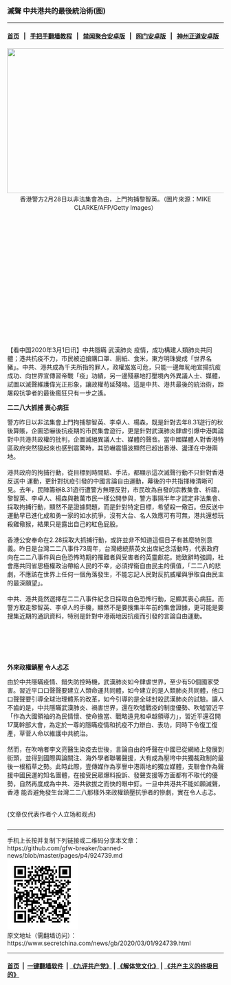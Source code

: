 ### 滅聲 中共港共的最後統治術(图)
------------------------

#### [首页](https://github.com/gfw-breaker/banned-news/blob/master/README.md) &nbsp;&nbsp;|&nbsp;&nbsp; [手把手翻墙教程](https://github.com/gfw-breaker/guides/wiki) &nbsp;&nbsp;|&nbsp;&nbsp; [禁闻聚合安卓版](https://github.com/gfw-breaker/bn-android) &nbsp;&nbsp;|&nbsp;&nbsp; [网门安卓版](https://github.com/oGate2/oGate) &nbsp;&nbsp;|&nbsp;&nbsp; [神州正道安卓版](https://github.com/SzzdOgate/update) 



<div class="article_right" style="fone-color:#000">
 <p style="text-align:center">
  <img alt="" src="http://img2.secretchina.com/pic/2019/7-12/p2466172a91185037-ss.jpg" style="height:337px; width:600px"/>
  <br>
   香港警方2月28日以非法集會為由，上門拘捕黎智英。（圖片來源：MIKE CLARKE/AFP/Getty Images）
   <span id="hideid" name="hideid" style="color:red;display:none;">
    <span href="https://www.secretchina.com">
    </span>
   </span>
  </br>
 </p>
 <div id="txt-mid1-t21-2017">
  <ins class="adsbygoogle" data-ad-client="ca-pub-1276641434651360" data-ad-slot="2451032099" style="display:inline-block;width:336px;height:280px">
  </ins>
  <div id="SC-22xxx">
  </div>
 </div>
 <p>
  【看中国2020年3月1日讯】中共隱瞞
  <span href="https://www.secretchina.com/news/gb/tag/武漢肺炎" target="_blank">
   武漢肺炎
  </span>
  疫情，成功構建人類肺炎共同體；港共抗疫不力，市民被迫搶購口罩、廁紙、食米，東方明珠變成「世界名豬」。中共、港共成為千夫所指的罪人，政權岌岌可危，只能一邊無恥地宣揚抗疫成功、向世界宣傳習帝戰「疫」功績，另一邊殘暴地打壓境內外異議人士、媒體，試圖以滅聲維護偉光正形象，讓政權苟延殘喘。這是中共、港共最後的統治術，距屠殺抗爭者的最後瘋狂只有一步之遙。
  <span id="hideid" name="hideid" style="color:red;display:none;">
   <span href="https://www.secretchina.com">
   </span>
  </span>
 </p>
 <p>
  <strong>
   二二八大抓捕 喪心病狂
  </strong>
 </p>
 <p>
  警方昨日以非法集會上門拘捕黎智英、李卓人、楊森，既是針對去年8.31遊行的秋後算賬，企圖恐嚇後抗疫期的市民集會遊行，更是針對武漢肺炎肆虐引爆中港輿論對中共港共政權的批判，企圖滅絕異議人士、媒體的聲音。當中國媒體人對香港特區政府突然狠起來也感到震驚時，其恐嚇震懾波顯然已超出香港、盪漾在中港兩地。
  <br>
   <br>
    港共政府的拘捕行動，從目標到時間點、手法，都顯示這次滅聲行動不只針對香港
    <span href="https://www.secretchina.com/news/gb/tag/反送中" target="_blank">
     反送中
    </span>
    運動，更針對抗疫引發的中國言論自由運動，幕後的中共指揮棒清晰可見。去年，民陣籌辦8.31遊行遭警方無理反對，市民改為自發的宗教集會、祈禱，黎智英、李卓人、楊森與數萬市民一樣公開參與，警方事隔半年才認定非法集會、採取拘捕行動，顯然不是證據問題，而是針對特定目標，希望殺一儆百。但反送中運動早已進化成和勇一家的如水抗爭，沒有大台、名人效應可有可無，港共還想玩殺雞儆猴，結果只是露出自己的紅色屁股。
    <br>
     <br>
      香港公安奉命在2.28採取大抓捕行動，或許並非不知道這個日子有甚麼特別意義。昨日是台灣二二八事件73周年，台灣總統蔡英文出席紀念活動時，代表政府向在二二八事件與白色恐怖時期的罹難者與受害者的英靈獻花。她致辭時強調，社會應共同省思極權政治帶給人民的不幸，必須捍衞自由民主的價值，「二二八的悲劇，不應該在世界上任何一個角落發生，不能忘記人民對反抗威權與爭取自由民主的最深願望」。
      <br>
       <br>
        中共、港共竟然選擇在二二八事件紀念日採取白色恐怖行動，足顯其喪心病狂。而警方取走黎智英、李卓人的手機，顯然不是要搜集半年前的集會證據，更可能是要搜集近期的通訊資料，特別是針對中港兩地因抗疫而引發的言論自由運動。
       </br>
      </br>
     </br>
    </br>
   </br>
  </br>
 </p>
 <p>
  <strong>
   外來政權鎮壓 令人忐忑
  </strong>
 </p>
 <p>
  由於中共隱瞞疫情、錯失防控時機，武漢肺炎如今肆虐世界，至少有50個國家受害。習近平口口聲聲要建立人類命運共同體，如今建立的是人類肺炎共同體，他口口聲聲要引導全球治理體系的改革，如今引導的是全球封殺武漢肺炎的試驗。讓人不齒的是，中共隱瞞武漢肺炎、禍害世界，還在吹噓戰疫的制度優勢、吹噓習近平「作為大國領袖的為民情懷、使命擔當、戰略遠見和卓越領導力」，習近平還召開17萬幹部大會，為定於一尊的隱瞞疫情和抗疫不力辯白、表功，同時下令復工復產，草菅人命以維護中共統治。
  <br>
   <br>
    然而，在吹哨者李文亮醫生染疫去世後，言論自由的呼聲在中國已從網絡上發展到街頭，並得到國際輿論關注、海外學者聯署聲援，大有成為壓垮中共獨裁政制的最後一根稻草之勢。此時此際，壹傳媒作為享譽中港兩地的獨立媒體，支聯會作為聲援中國民運的知名團體，在接受民眾爆料投訴、發聲支援等方面都有不取代的優勢，自然再度成為中共、港共欲拔之而快的眼中釘。一旦中共港共不能如願滅聲，
    <span href="https://www.secretchina.com/news/gb/tag/香港" target="_blank">
     香港
    </span>
    能否避免發生台灣二二八那樣外來政權鎮壓抗爭者的慘劇，實在令人忐忑。
   </br>
  </br>
 </p>
 (文章仅代表作者个人立场和观点)
 <center>
  <div>
   <div id="txt-mid2-t22-2017" style="display: block;  max-height: 351px;  overflow: hidden;">
    <div id="SC-21xxx">
    </div>
    <ins class="adsbygoogle" data-ad-client="ca-pub-1276641434651360" data-ad-format="auto" data-ad-slot="4301710469" data-full-width-responsive="true" style="display:block">
    </ins>
   </div>
  </div>
 </center>
 <div style="padding-top:12px;">
 </div>
</div>

<hr/>
手机上长按并复制下列链接或二维码分享本文章：<br/>
https://github.com/gfw-breaker/banned-news/blob/master/pages/p4/924739.md <br/>
<a href='https://github.com/gfw-breaker/banned-news/blob/master/pages/p4/924739.md'><img src='https://github.com/gfw-breaker/banned-news/blob/master/pages/p4/924739.md.png'/></a> <br/>
原文地址（需翻墙访问）：https://www.secretchina.com/news/gb/2020/03/01/924739.html


------------------------
#### [首页](https://github.com/gfw-breaker/banned-news/blob/master/README.md) &nbsp;|&nbsp; [一键翻墙软件](https://github.com/gfw-breaker/nogfw/blob/master/README.md) &nbsp;| [《九评共产党》](https://github.com/gfw-breaker/9ping.md/blob/master/README.md#九评之一评共产党是什么) | [《解体党文化》](https://github.com/gfw-breaker/jtdwh.md/blob/master/README.md) | [《共产主义的终极目的》](https://github.com/gfw-breaker/gczydzjmd.md/blob/master/README.md)


<img src='http://gfw-breaker.win/banned-news/pages/p4/924739.md' width='0px' height='0px'/>